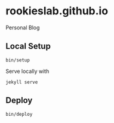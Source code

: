 # rookieslab.github.io
Personal Blog

## Local Setup

```
bin/setup
```

Serve locally with

```
jekyll serve
```

## Deploy

```
bin/deploy
```
